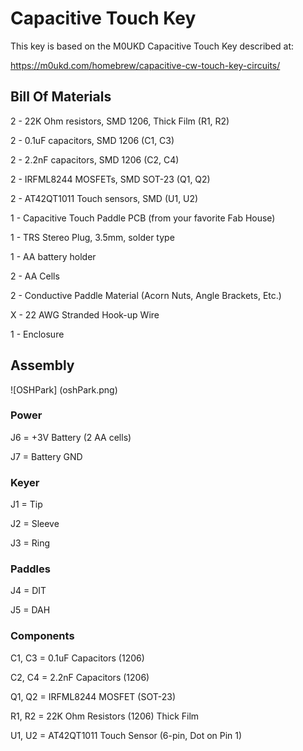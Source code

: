 # Capacitive Touch Key

This key is based on the M0UKD Capacitive Touch Key described at:

https://m0ukd.com/homebrew/capacitive-cw-touch-key-circuits/

## Bill Of Materials

2 - 22K Ohm resistors, SMD 1206, Thick Film (R1, R2)

2 - 0.1uF capacitors, SMD 1206 (C1, C3)

2 - 2.2nF capacitors, SMD 1206 (C2, C4)

2 - IRFML8244 MOSFETs, SMD SOT-23 (Q1, Q2)

2 - AT42QT1011 Touch sensors, SMD (U1, U2)

1 - Capacitive Touch Paddle PCB (from your favorite Fab House)

1 - TRS Stereo Plug, 3.5mm, solder type

1 - AA battery holder

2 - AA Cells

2 - Conductive Paddle Material (Acorn Nuts, Angle Brackets, Etc.)

X - 22 AWG Stranded Hook-up Wire

1 - Enclosure

## Assembly

![OSHPark] (oshPark.png)

### Power

J6 = +3V Battery (2 AA cells)

J7 = Battery GND

### Keyer

J1 = Tip

J2 = Sleeve

J3 = Ring

### Paddles

J4 = DIT

J5 = DAH

### Components

C1, C3 = 0.1uF Capacitors (1206)

C2, C4 = 2.2nF Capacitors (1206)

Q1, Q2 = IRFML8244 MOSFET (SOT-23)

R1, R2 = 22K Ohm Resistors (1206) Thick Film

U1, U2 = AT42QT1011 Touch Sensor (6-pin, Dot on Pin 1)

